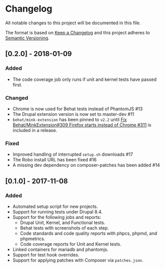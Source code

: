 # Changelog
All notable changes to this project will be documented in this file.

The format is based on [Keep a Changelog](http://keepachangelog.com/en/1.0.0/)
and this project adheres to [Semantic Versioning](http://semver.org/spec/v2.0.0.html).

## [0.2.0] - 2018-01-09

### Added

* The code coverage job only runs if unit and kernel tests have passed first.

### Changed

* Chrome is now used for Behat tests instead of PhantomJS #13
* The Drupal extension version is now set to master-dev #11
* `behat/mink-extension` has been pinned to `v2.2` until
  [Fix Behat/MinkExtension#309 Firefox starts instead of Chrome #311](https://github.com/Behat/MinkExtension/pull/311)
  is included in a release.

### Fixed

* Improved handling of interrupted `setup.sh` downloads #17
* The Robo install URL has been fixed #16
* A missing dev dependency on composer-patches has been added #14

## [0.1.0] - 2017-11-08

### Added

* Automated setup script for new projects.
* Support for running tests under Drupal 8.4.
* Support for the following jobs and reports:
  * Drupal Unit, Kernel, and Functional tests.
  * Behat tests with screenshots of each step.
  * Code standards and code quality reports with phpcs, phpmd, and phpmetrics.
  * Code coverage reports for Unit and Kernel tests.
* Linked containers for mariadb and phantomjs.
* Support for test hook overrides.
* Support for applying patches with Composer via `patches.json`.

